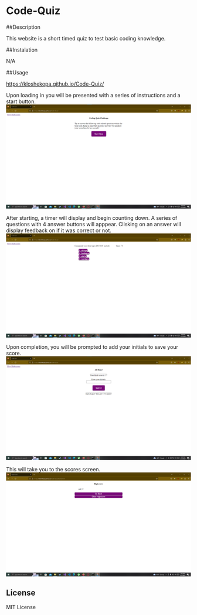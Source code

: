 # Code-Quiz

##Description

This website is a short timed quiz to test basic coding knowledge.

##Instalation

N/A

##Usage

https://kloshekopa.github.io/Code-Quiz/

Upon loading in you will be presented with a series of instructions and a start button.
![alt teat](assets/screenshots/Start.png)

After starting, a timer will display and begin counting down. A series of questions with 4 answer buttons will apppear. Clisking on an answer will display feedback on if it was correct or not.
![alt teat](assets/screenshots/quiz.png)

Upon completion, you will be prompted to add your initials to save your score.
![alt teat](assets/screenshots/score.png)

This will take you to the scores screen.
![alt teat](assets/screenshots/scores.png)

## License

MIT License
